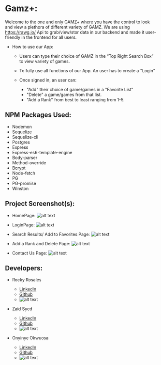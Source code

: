 # Gamz+:

Welcome to the one and only GAMZ+ where you have the control to look and view a plethora of different variety of GAMZ. We are using https://rawg.io/ Api to grab/view/stor data in our backend and made it user-friendly in the frontend for all users. 

- How to use our App:
   - Users can type their choice of GAMZ in the “Top Right Search Box” to view variety of games.

   - To fully use all functions of our App. An user has to create a "Login" 
   -  Once signed in, an user can:
         - "Add" their choice of game/games in a "Favorite List"
         - "Delete" a game/games from that list.
         - "Add a Rank" from best to least ranging from 1-5.  
            

## NPM Packages Used:
- Nodemon
- Sequelize
- Sequelize-cli
- Postgres
- Express
- Express-es6-template-engine
- Body-parser
- Method-override
- Bcrypt
- Node-fetch
- PG
- PG-promise
- Winston


## Project Screenshot(s):

- HomePage:
![alt text]()

- LoginPage:
![alt text]()

- Search Results/ Add to Favorites Page:
![alt text]()

- Add a Rank and Delete Page:
![alt text]()

- Contact Us Page:
![alt text]()

## Developers:

 - Rocky Rosales
    - [LinkedIn](https://www.linkedin.com/in/rocky-rosales-25b4491b4/)
    - [Github](https://github.com/RJRHOU)
    - ![alt text]()

 - Zaid Syed
    -  [LinkedIn](https://www.linkedin.com/in/zaid-syed-5a29261b4/)
    -  [Github](https://github.com/ZaidSyed22)
    -  ![alt text]()

 - Onyinye Okwuosa
    -  [LinkedIn](https://www.linkedin.com/in/onyinye-okwuosa-csm-303a27a8/)
    - [Github](https://github.com/okwuosa34)
    - ![alt text]()
